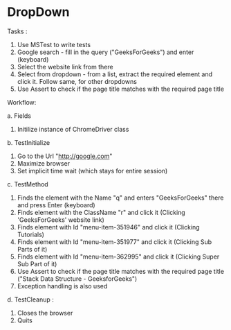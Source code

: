 # DropDown

Tasks : 
1) Use MSTest to write tests 
2) Google search - fill in the query ("GeeksForGeeks") and enter (keyboard)
3) Select the website link from there
4) Select from dropdown - from a list, extract the required element and click it. Follow same, for other dropdowns
5) Use Assert to check if the page title matches with the required page title

Workflow:

a. Fields
1) Initilize instance of ChromeDriver class

b. TestInitialize 
1) Go to the Url "http://google.com"
2) Maximize browser
3) Set implicit time wait (which stays for entire session)

c. TestMethod
1) Finds the element with the Name "q" and enters "GeeksForGeeks" there and press Enter (keyboard)
2) Finds element with the ClassName "r" and click it (Clicking 'GeeksForGeeks' website link)
3) Finds element with Id "menu-item-351946" and click it (Clicking Tutorials)
4) Finds element with Id "menu-item-351977" and click it (Clicking Sub Parts of it)       
5) Finds element with Id "menu-item-362995" and click it (Clicking Super Sub Part of it)
6) Use Assert to check if the page title matches with the required page title ("Stack Data Structure - GeeksforGeeks")
7) Exception handling is also used

d. TestCleanup : 
1) Closes the browser
2) Quits
